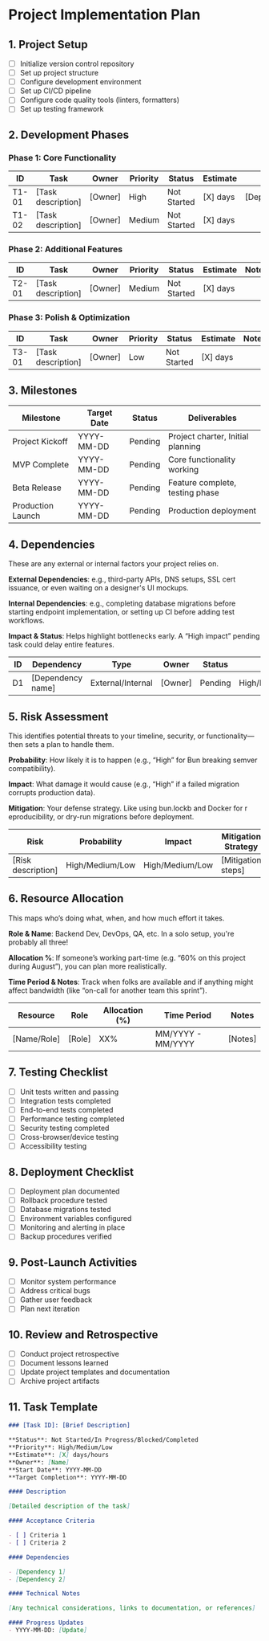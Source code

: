 # Project Implementation Plan

## 1. Project Setup
- [ ] Initialize version control repository
- [ ] Set up project structure
- [ ] Configure development environment
- [ ] Set up CI/CD pipeline
- [ ] Configure code quality tools (linters, formatters)
- [ ] Set up testing framework

## 2. Development Phases

### Phase 1: Core Functionality

| ID | Task | Owner | Priority | Status | Estimate | Notes |
|----|------|-------|-----------|--------|-----------|-------|
| T1-01 | [Task description] | [Owner] | High | Not Started | [X] days | [Dependencies] |
| T1-02 | [Task description] | [Owner] | Medium | Not Started | [X] days | |

### Phase 2: Additional Features

| ID | Task | Owner | Priority | Status | Estimate | Notes |
|----|------|-------|-----------|--------|-----------|-------|
| T2-01 | [Task description] | [Owner] | Medium | Not Started | [X] days | |

### Phase 3: Polish & Optimization

| ID | Task | Owner | Priority | Status | Estimate | Notes |
|----|------|-------|-----------|--------|-----------|-------|
| T3-01 | [Task description] | [Owner] | Low | Not Started | [X] days | |

## 3. Milestones

| Milestone | Target Date | Status | Deliverables |
|-----------|-------------|--------|--------------|
| Project Kickoff | YYYY-MM-DD | Pending | Project charter, Initial planning |
| MVP Complete | YYYY-MM-DD | Pending | Core functionality working |
| Beta Release | YYYY-MM-DD | Pending | Feature complete, testing phase |
| Production Launch | YYYY-MM-DD | Pending | Production deployment |

## 4. Dependencies

These are any external or internal factors your project relies on.

**External Dependencies**: e.g., third-party APIs, DNS setups, SSL cert issuance, 
or even waiting on a designer's UI mockups.

**Internal Dependencies**: e.g., completing database migrations before starting 
endpoint implementation, or setting up CI before adding test workflows.

**Impact & Status**: Helps highlight bottlenecks early. A “High impact” pending 
task could delay entire features.

| ID | Dependency | Type | Owner | Status | Impact |
|----|------------|------|-------|--------|--------|
| D1 | [Dependency name] | External/Internal | [Owner] | Pending | High/Medium/Low |

## 5. Risk Assessment

This identifies potential threats to your timeline, security, or functionality—then 
sets a plan to handle them.

**Probability**: How likely it is to happen (e.g., “High” for Bun breaking semver 
compatibility).

**Impact**: What damage it would cause (e.g., “High” if a failed migration corrupts 
production data).

**Mitigation**: Your defense strategy. Like using bun.lockb and Docker for r
eproducibility, or dry-run migrations before deployment.

| Risk | Probability | Impact | Mitigation Strategy | Owner |
|------|-------------|--------|---------------------|-------|
| [Risk description] | High/Medium/Low | High/Medium/Low | [Mitigation steps] | [Owner] |

## 6. Resource Allocation

This maps who’s doing what, when, and how much effort it takes.

**Role & Name**: Backend Dev, DevOps, QA, etc. In a solo setup, you're probably 
all three!

**Allocation %**: If someone’s working part-time (e.g. “60% on this project during 
August”), you can plan more realistically.

**Time Period & Notes**: Track when folks are available and if anything might affect 
bandwidth (like “on-call for another team this sprint”).

| Resource | Role | Allocation (%) | Time Period | Notes |
|----------|------|----------------|--------------|-------|
| [Name/Role] | [Role] | XX% | MM/YYYY - MM/YYYY | [Notes] |

## 7. Testing Checklist
- [ ] Unit tests written and passing
- [ ] Integration tests completed
- [ ] End-to-end tests completed
- [ ] Performance testing completed
- [ ] Security testing completed
- [ ] Cross-browser/device testing
- [ ] Accessibility testing

## 8. Deployment Checklist
- [ ] Deployment plan documented
- [ ] Rollback procedure tested
- [ ] Database migrations tested
- [ ] Environment variables configured
- [ ] Monitoring and alerting in place
- [ ] Backup procedures verified

## 9. Post-Launch Activities
- [ ] Monitor system performance
- [ ] Address critical bugs
- [ ] Gather user feedback
- [ ] Plan next iteration

## 10. Review and Retrospective
- [ ] Conduct project retrospective
- [ ] Document lessons learned
- [ ] Update project templates and documentation
- [ ] Archive project artifacts

## 11. Task Template
```markdown
### [Task ID]: [Brief Description]

**Status**: Not Started/In Progress/Blocked/Completed
**Priority**: High/Medium/Low
**Estimate**: [X] days/hours
**Owner**: [Name]
**Start Date**: YYYY-MM-DD
**Target Completion**: YYYY-MM-DD

#### Description

[Detailed description of the task]

#### Acceptance Criteria

- [ ] Criteria 1
- [ ] Criteria 2

#### Dependencies

- [Dependency 1]
- [Dependency 2]

#### Technical Notes

[Any technical considerations, links to documentation, or references]

#### Progress Updates
- YYYY-MM-DD: [Update]
```
